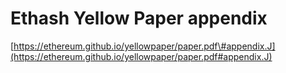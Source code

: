 # Ethash Yellow Paper appendix





[https://ethereum.github.io/yellowpaper/paper.pdf\#appendix.J](https://ethereum.github.io/yellowpaper/paper.pdf#appendix.J)

